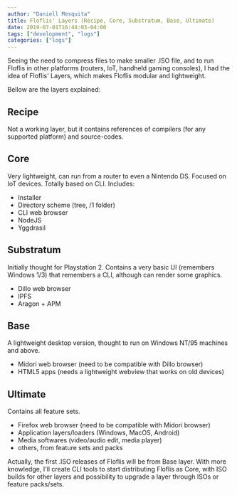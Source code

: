 ```yaml
---
author: "Daniell Mesquita"
title: Floflis' Layers (Recipe, Core, Substratum, Base, Ultimate)
date: 2019-07-01T16:44:03-04:00
tags: ["development", "logs"]
categories: ["logs"]
---
```


Seeing the need to compress files to make smaller .ISO file, and to run Floflis in other platforms (routers, IoT, handheld gaming consoles), I had the idea of Floflis' Layers, which makes Floflis modular and lightweight.

Bellow are the layers explained:

## Recipe

Not a working layer, but it contains references of compilers (for any supported platform) and source-codes.

## Core

Very lightweight, can run from a router to even a Nintendo DS. Focused on IoT devices. Totally based on CLI. Includes:

* Installer
* Directory scheme (tree, /1 folder)
* CLI web browser
* NodeJS
* Yggdrasil

## Substratum

Initially thought for Playstation 2. Contains a very basic UI (remembers Windows 1/3) that remembers a CLI, although can render some graphics.

* Dillo web browser
* IPFS
* Aragon + APM

## Base

A lightweight desktop version, thought to run on Windows NT/95 machines and above.

* Midori web browser (need to be compatible with Dillo browser)
* HTML5 apps (needs a lightweight webview that works on old devices)

## Ultimate

Contains all feature sets.

* Firefox web browser (need to be compatible with Midori browser)
* Application layers/loaders (Windows, MacOS, Android)
* Media softwares (video/audio edit, media player)
* others, from feature sets and packs

Actually, the first .ISO releases of Floflis will be from Base layer. With more knowledge, I'll create CLI tools to start distributing Floflis as Core, with ISO builds for other layers and possibility to upgrade a layer through ISOs or feature packs/sets.
